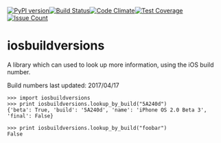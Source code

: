 [![PyPI version](https://badge.fury.io/py/iosbuildversions.svg)](https://badge.fury.io/py/iosbuildversions)[![Build Status](https://travis-ci.org/SecretObsession/ios-build-versions-python.svg?branch=master)](https://travis-ci.org/SecretObsession/ios-build-versions-python)[![Code Climate](https://codeclimate.com/github/SecretObsession/ios-build-versions-python/badges/gpa.svg)](https://codeclimate.com/github/SecretObsession/ios-build-versions-python)[![Test Coverage](https://codeclimate.com/github/SecretObsession/ios-build-versions-python/badges/coverage.svg)](https://codeclimate.com/github/SecretObsession/ios-build-versions-python/coverage)[![Issue Count](https://codeclimate.com/github/SecretObsession/ios-build-versions-python/badges/issue_count.svg)](https://codeclimate.com/github/SecretObsession/ios-build-versions-python)

# iosbuildversions
A library which can used to look up more information, using the iOS build number.

Build numbers last updated: 2017/04/17

```
>>> import iosbuildversions
>>> print iosbuildversions.lookup_by_build("5A240d")
{'beta': True, 'build': '5A240d', 'name': 'iPhone OS 2.0 Beta 3', 'final': False}

>>> print iosbuildversions.lookup_by_build("foobar")
False
```
